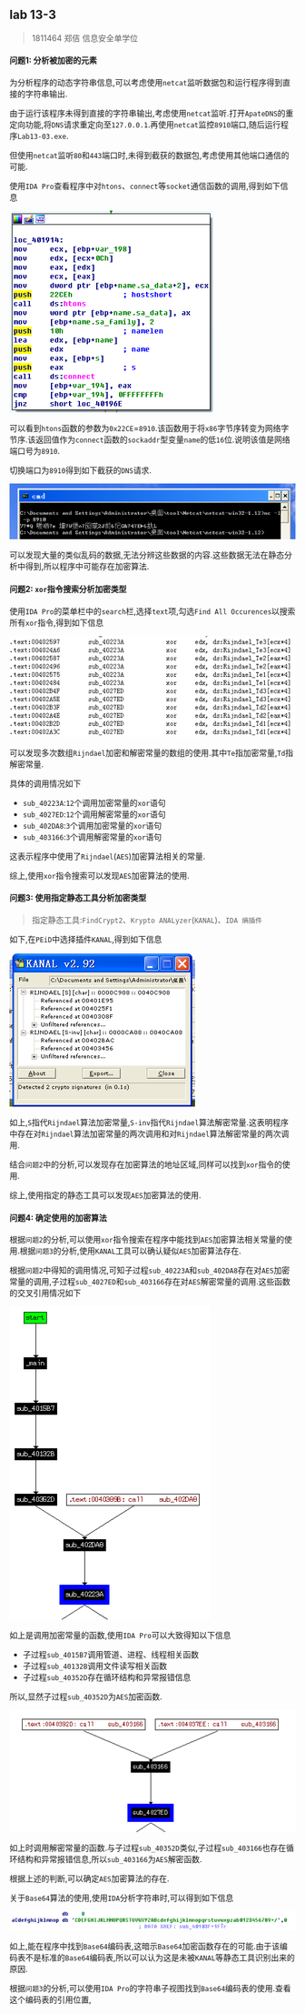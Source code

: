 ## lab 13-3

> 1811464 郑佶 信息安全单学位

#### 问题1: 分析被加密的元素

为分析程序的动态字符串信息,可以考虑使用`netcat`监听数据包和运行程序得到直接的字符串输出.

由于运行该程序未得到直接的字符串输出,考虑使用`netcat`监听.打开`ApateDNS`的重定向功能,将`DNS`请求重定向至`127.0.0.1`.再使用`netcat`监控`8910`端口,随后运行程序`Lab13-03.exe`.

但使用`netcat`监听`80`和`443`端口时,未得到截获的数据包,考虑使用其他端口通信的可能.

使用`IDA Pro`查看程序中对`htons`、`connect`等`socket`通信函数的调用,得到如下信息

![](../IMG/LAB13-3-2.png)

可以看到`htons`函数的参数为`0x22CE`=`8910`.该函数用于将`x86`字节序转变为网络字节序.该返回值作为`connect`函数的`sockaddr`型变量`name`的低`16`位.说明该值是网络端口号为`8910`.

切换端口为`8910`得到如下截获的`DNS`请求.

![](../IMG/LAB13-3-1.png)

可以发现大量的类似乱码的数据,无法分辨这些数据的内容.这些数据无法在静态分析中得到,所以程序中可能存在加密算法.



#### 问题2: `xor`指令搜索分析加密类型

使用`IDA Pro`的菜单栏中的`search`栏,选择`text`项,勾选`Find All Occurences`以搜索所有`xor`指令,得到如下信息

![](../IMG/LAB13-3-3.png)

可以发现多次数组`Rijndael`加密和解密常量的数组的使用.其中`Te`指加密常量,`Td`指解密常量.

具体的调用情况如下

- `sub_40223A`:`12`个调用加密常量的`xor`语句
- `sub_4027ED`:`12`个调用解密常量的`xor`语句
- `sub_402DA8`:`3`个调用加密常量的`xor`语句
- `sub_403166`:`3`个调用解密常量的`xor`语句

这表示程序中使用了`Rijndael`(`AES`)加密算法相关的常量.

综上,使用`xor`指令搜索可以发现`AES`加密算法的使用.



#### 问题3: 使用指定静态工具分析加密类型

> 指定静态工具:`FindCrypt2`、`Krypto ANALyzer`(`KANAL`)、`IDA 熵插件`

如下,在`PEiD`中选择插件`KANAL`,得到如下信息

![](../IMG/LAB13-3-4.png)

如上,`S`指代`Rijndael`算法加密常量,`S-inv`指代`Rijndael`算法解密常量.这表明程序中存在对`Rijndael`算法加密常量的两次调用和对`Rijndael`算法解密常量的两次调用.

结合`问题2`中的分析,可以发现存在加密算法的地址区域,同样可以找到`xor`指令的使用.

综上,使用指定的静态工具可以发现`AES`加密算法的使用.

#### 问题4: 确定使用的加密算法

根据`问题2`的分析,可以使用`xor`指令搜索在程序中能找到`AES`加密算法相关常量的使用.根据`问题3`的分析,使用`KANAL`工具可以确认疑似`AES`加密算法存在.

根据`问题2`中得知的调用情况,可知子过程`sub_40223A`和`sub_402DA8`存在对`AES`加密常量的调用,子过程`sub_4027ED`和`sub_403166`存在对`AES`解密常量的调用.这些函数的交叉引用情况如下

![](../IMG/LAB13-3-6.png)

如上是调用加密常量的函数,使用`IDA Pro`可以大致得知以下信息

- 子过程`sub_4015B7`调用管道、进程、线程相关函数
- 子过程`sub_40132B`调用文件读写相关函数
- 子过程`sub_40352D`存在循环结构和异常报错信息

所以,显然子过程`sub_40352D`为`AES`加密函数.

![](../IMG/LAB13-3-7.png)



如上时调用解密常量的函数.与子过程`sub_40352D`类似,子过程`sub_403166`也存在循环结构和异常报错信息,所以`sub_403166`为`AES`解密函数.

根据上述的判断,可以确定`AES`加密算法的存在.

关于`Base64`算法的使用,使用`IDA`分析字符串时,可以得到如下信息

![](../IMG/LAB13-3-5.png)

如上,能在程序中找到`Base64`编码表,这暗示`Base64`加密函数存在的可能.由于该编码表不是标准的`Base64`编码表,所以可以认为这是未被`KANAL`等静态工具识别出来的原因.

根据`问题3`的分析,可以使用`IDA Pro`的字符串子视图找到`Base64`编码表的使用.查看这个编码表的引用位置,

